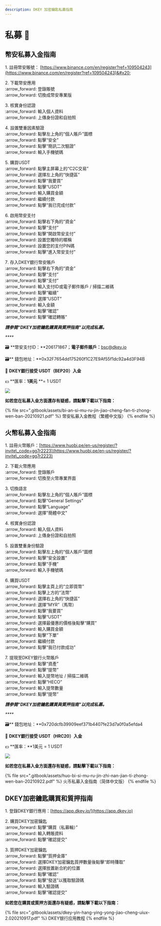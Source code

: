 ```yaml
---
description: DKEY 加密鑰匙私募指南
---
```


# 私募 🎯

## 幣安私募入金指南

1️. 註冊幣安賬號： [https://www.binance.com/en/register?ref=109504243](https://www.binance.com/en/register?ref=109504243)&#x20;

2️. 下載幣安應用\
&#x20;  :arrow\_forward: 登錄賬號\
&#x20;  :arrow\_forward: 切換成幣安專業版&#x20;

3️. 核實身份認證\
&#x20;  :arrow\_forward: 輸入個人資料\
&#x20;  :arrow\_forward: 上傳身份證和自拍照

4️. 設置雙重因素驗證\
&#x20;  :arrow\_forward: 點擊左上角的“個人賬戶”圖標\
&#x20;  :arrow\_forward: 點擊“安全”\
&#x20;  :arrow\_forward: 點擊“簡訊二次驗證”\
&#x20;  :arrow\_forward: 輸入手機號碼

5️. 購買USDT\
&#x20;  :arrow\_forward: 點擊主屏幕上的“C2C交易”\
&#x20;  :arrow\_forward: 選擇左上角的“快捷區”\
&#x20;  :arrow\_forward: 點擊“我要買”\
&#x20;  :arrow\_forward: 點擊“USDT”\
&#x20;  :arrow\_forward: 輸入購買金額\
&#x20;  :arrow\_forward: 繼續付款\
&#x20;  :arrow\_forward: 點擊“我已完成付款”

6\. 啟用幣安支付\
&#x20;  :arrow\_forward: 點擊右下角的“資金”\
&#x20;  :arrow\_forward: 點擊“支付”\
&#x20;  :arrow\_forward: 點擊“開啟幣安支付”\
&#x20;  :arrow\_forward: 設置您獨特的暱稱\
&#x20;  :arrow\_forward: 設置您的支付PIN碼\
&#x20;  :arrow\_forward: 點擊“進入幣安支付”

7️. 存入DKEY銀行幣安賬戶\
&#x20;  :arrow\_forward: 點擊右下角的“資金”\
&#x20;  :arrow\_forward: 點擊“支付”\
&#x20;  :arrow\_forward: 點擊“支付”\
&#x20;  :arrow\_forward: 輸入支付ID或電子郵件賬戶 / 掃描二維碼\
&#x20;  :arrow\_forward: 點擊“繼續”\
&#x20;  :arrow\_forward: 選擇“USDT”\
&#x20;  :arrow\_forward: 輸入金額\
&#x20;  :arrow\_forward: 點擊“確認”\
&#x20;  :arrow\_forward: 點擊“確認轉賬”

_**請參閱“DKEY加密鑰匙購買與質押指南”以完成私募。**_

_****_

🗃 **幣安支付ID：**206171867；**電子郵件賬戶：**[bsc@dkey.io](mailto:bsc@dkey.io)

🗃** 錢包地址：**0x32F7654dd175260f1C27E9Af55f1dc92a4d3F94B

🔑 **DKEY銀行接受 USDT（BEP20）入金**

&#x20;💵 **匯率：**1美元** **= 1 USDT&#x20;

![](.gitbook/assets/USDT-deposit-poster\_BEP20\_CN.jpg)

**如若您在私募入金方面還存有疑惑，請點擊下載以下指南：**

{% file src=".gitbook/assets/bi-an-si-mu-ru-jin-jiao-cheng-fan-ti-zhong-wen-ban-20210921.pdf" %}
幣安私募入金教程（繁體中文版）
{% endfile %}



## 火幣私募入金指南

1️. 註冊火幣賬戶：[https://www.huobi.pe/en-us/register/?invite\_code=gg7r2223](https://www.huobi.pe/en-us/register/?invite\_code=gg7r2223)

2️. 下載火幣應用\
&#x20;  :arrow\_forward: 登錄賬戶\
&#x20;  :arrow\_forward: 切換至火幣專業界面

3\. 切換語言\
&#x20;  :arrow\_forward: 點擊左上角的“個人賬戶”圖標\
&#x20;  :arrow\_forward: 點擊“General Settings”\
&#x20;  :arrow\_forward: 點擊“Language”\
&#x20;  :arrow\_forward: 選擇"簡體中文"

4️. 核實身份認證\
&#x20;  :arrow\_forward: 輸入個人資料\
&#x20;  :arrow\_forward: 上傳身份證和自拍照

5\. 設置雙重身份驗證\
&#x20;  :arrow\_forward: 點擊左上角的“個人賬戶”圖標\
&#x20;  :arrow\_forward: 點擊“安全設置”\
&#x20;  :arrow\_forward: 點擊“手機”\
&#x20;  :arrow\_forward: 輸入手機號碼

6\. 購買USDT\
&#x20;  :arrow\_forward: 點擊主頁上的“立即買幣”\
&#x20;  :arrow\_forward: 點擊上方的“法幣”\
&#x20;  :arrow\_forward: 選擇右上角的“快捷區”\
&#x20;  :arrow\_forward: 選擇“MYR”（馬幣）\
&#x20;  :arrow\_forward: 點擊“我要買”\
&#x20;  :arrow\_forward: 點擊“USDT”\
&#x20;  :arrow\_forward: 選擇最優惠的價格後點擊“購買”\
&#x20;  :arrow\_forward: 輸入購買金額\
&#x20;  :arrow\_forward: 點擊“下單”\
&#x20;  :arrow\_forward: 繼續付款\
&#x20;  :arrow\_forward: 點擊“我已付款成功”

7\. 提現至DKEY銀行火幣賬戶\
&#x20;  :arrow\_forward: 點擊“資產”\
&#x20;  :arrow\_forward: 點擊“提幣”\
&#x20;  :arrow\_forward: 輸入提幣地址 / 掃描二維碼\
&#x20;  :arrow\_forward: 點擊“HECO”\
&#x20;  :arrow\_forward: 輸入提幣數量\
&#x20;  :arrow\_forward: 點擊“提幣”

_**請參閱“DKEY加密鑰匙購買與質押指南”以完成私募。**_

_****_

🗃** 錢包地址：**0x720dcfb39909eef371b4407fe23d7a0f0a5efda4

🔑 **DKEY銀行接受 USDT（HRC20）入金**

💵 **匯率：**1美元 = 1 USDT

![](.gitbook/assets/hrc20\_usdt-and-husd\_cn.jpg)

**如若您在私募入金方面還存有疑惑，請點擊下載以下指南：**

{% file src=".gitbook/assets/huo-bi-si-mu-ru-jin-zhi-nan-jian-ti-zhong-wen-ban-20210922.pdf" %}
火币私募入金指南（简体中文版）
{% endfile %}



## DKEY加密鑰匙購買和質押指南

1\. 登錄DKEY銀行應用：[https://app.dkey.io/](https://app.dkey.io)

2\. 購買DKEY加密鑰匙\
&#x20;  :arrow\_forward: 點擊“購買（私募輪）”\
&#x20;  :arrow\_forward: 輸入轉賬資料\
&#x20;  :arrow\_forward: 點擊“確認提交”

3\. 質押DKEY加密鑰匙\
&#x20;  :arrow\_forward: 點擊“質押金庫”\
&#x20;  :arrow\_forward: 選擇DKEY加密鑰匙質押數量後點擊“即時賺取”\
&#x20;  :arrow\_forward: 選擇放置新合約的位置\
&#x20;  :arrow\_forward: 點擊“確認”\
&#x20;  :arrow\_forward: 點擊“發送”以獲取驗證碼\
&#x20;  :arrow\_forward: 輸入驗證碼\
&#x20;  :arrow\_forward: 點擊“確認提交”



**如若您在購買或質押方面還存有疑惑，請點擊下載以下指南：**

{% file src=".gitbook/assets/dkey-yin-hang-ying-yong-jiao-cheng-uiux-2.020210917.pdf" %}
DKEY银行应用教程
{% endfile %}

